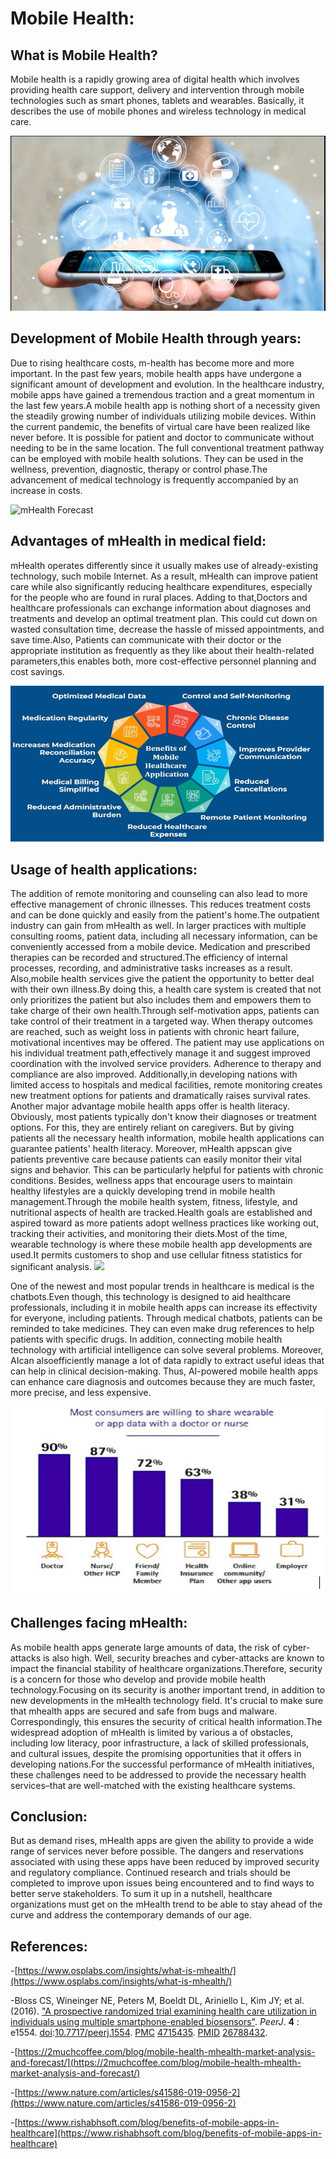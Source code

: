 # Mobile Health:

## What is Mobile Health?

Mobile health is a rapidly growing area of digital health which involves providing health care support, delivery and intervention through mobile technologies such as smart phones, tablets and wearables. Basically, it describes the use of mobile phones and wireless technology in medical care.

![MobileHealth](images/mobile_health.png)

## Development of Mobile Health through years:

Due to rising healthcare costs, m-health has become more and more important. In the past few years, mobile health apps have undergone a significant amount of development and evolution. In the healthcare industry, mobile apps have gained a tremendous traction and a great momentum in the last few years.A mobile health app is nothing short of a necessity given the steadily growing number of individuals utilizing mobile devices. Within the current pandemic, the benefits of virtual care have been realized like never before. It is possible for patient and doctor to communicate without needing to be in the same location. The full conventional treatment pathway can be employed with mobile health solutions. They can be used in the wellness, prevention, diagnostic, therapy or control phase.The advancement of medical technology is frequently accompanied by an increase in costs.

![mHealth Forecast](https://2muchcoffee.com/blog/content/images/2020/04/mHealth-market-Forecast.jpg)

## Advantages of mHealth in medical field:

mHealth operates differently since it usually makes use of already-existing technology, such mobile Internet. As a result, mHealth can improve patient care while also significantly reducing healthcare expenditures, especially for the people who are found in rural places. Adding to that,Doctors and healthcare professionals can exchange information about diagnoses and treatments and develop an optimal treatment plan. This could cut down on wasted consultation time, decrease the hassle of missed appointments, and save time.Also, Patients can communicate with their doctor or the appropriate institution as frequently as they like about their health-related parameters,this enables both, more cost-effective personnel planning and cost savings.

![Advantages](images/Advantages.png)

## Usage of health applications:

The addition of remote monitoring and counseling can also lead to more effective management of chronic illnesses. This reduces treatment costs and can be done quickly and easily from the patient's home.The outpatient industry can gain from mHealth as well. In larger practices with multiple consulting rooms, patient data, including all necessary information, can be conveniently accessed from a mobile device. Medication and prescribed therapies can be recorded and structured.The efficiency of internal processes, recording, and administrative tasks increases as a result. Also,mobile health services give the patient the opportunity to better deal with their own illness.By doing this, a health care system is created that not only prioritizes the patient but also includes them and empowers them to take charge of their own health.Through self-motivation apps, patients can take control of their treatment in a targeted way. When therapy outcomes are reached, such as weight loss in patients with chronic heart failure, motivational incentives may be offered. The patient may use applications on his individual treatment path,effectively manage it and suggest improved coordination with the involved service providers. Adherence to therapy and compliance are also improved. Additionally,in developing nations with limited access to hospitals and medical facilities, remote monitoring creates new treatment options for patients and dramatically raises survival rates. Another major advantage mobile health apps offer is health literacy. Obviously, most patients typically don't know their diagnoses or treatment options. For this, they are entirely reliant on caregivers. But by giving patients all the necessary health information, mobile health applications can guarantee patients' health literacy. Moreover, mHealth appscan give patients preventive care because patients can easily monitor their vital signs and behavior. This can be particularly helpful for patients with chronic conditions. Besides, wellness apps that encourage users to maintain healthy lifestyles are a quickly developing trend in mobile health management.Through the mobile health system, fitness, lifestyle, and nutritional aspects of health are tracked.Health goals are established and aspired toward as more patients adopt wellness practices like working out, tracking their activities, and monitoring their diets.Most of the time, wearable technology is where these mobile health app developments are used.It permits customers to shop and use cellular fitness statistics for significant analysis. ![](RackMultipart20230204-1-sxutr5_html_5ff6a259fea20ef4.png)

One of the newest and most popular trends in healthcare is medical is the chatbots.Even though, this technology is designed to aid healthcare professionals, including it in mobile health apps can increase its effectivity for everyone, including patients. Through medical chatbots, patients can be reminded to take medicines. They can even make drug references to help patients with specific drugs. In addition, connecting mobile health technology with artificial intelligence can solve several problems. Moreover, AIcan alsoefficiently manage a lot of data rapidly to extract useful ideas that can help in clinical decision-making. Thus, AI-powered mobile health apps can enhance care diagnosis and outcomes because they are much faster, more precise, and less expensive.

![Usage](images/usage.png)

## Challenges facing mHealth:

As mobile health apps generate large amounts of data, the risk of cyber-attacks is also high. Well, security breaches and cyber-attacks are known to impact the financial stability of healthcare organizations.Therefore, security is a concern for those who develop and provide mobile health technology.Focusing on its security is another important trend, in addition to new developments in the mHealth technology field. It's crucial to make sure that mhealth apps are secured and safe from bugs and malware. Correspondingly, this ensures the security of critical health information.The widespread adoption of mHealth is limited by various a of obstacles, including low literacy, poor infrastructure, a lack of skilled professionals, and cultural issues, despite the promising opportunities that it offers in developing nations.For the successful performance of mHealth initiatives, these challenges need to be addressed to provide the necessary health services–that are well-matched with the existing healthcare systems.

## Conclusion:

But as demand rises, mHealth apps are given the ability to provide a wide range of services never before possible. The dangers and reservations associated with using these apps have been reduced by improved security and regulatory compliance. Continued research and trials should be completed to improve upon issues being encountered and to find ways to better serve stakeholders. To sum it up in a nutshell, healthcare organizations must get on the mHealth trend to be able to stay ahead of the curve and address the contemporary demands of our age.

## References:

-[https://www.osplabs.com/insights/what-is-mhealth/](https://www.osplabs.com/insights/what-is-mhealth/)

-Bloss CS, Wineinger NE, Peters M, Boeldt DL, Ariniello L, Kim JY; et al. (2016). ["A prospective randomized trial examining health care utilization in individuals using multiple smartphone-enabled biosensors"](https://www.ncbi.nlm.nih.gov/entrez/eutils/elink.fcgi?dbfrom=pubmed&tool=sumsearch.org/cite&retmode=ref&cmd=prlinks&id=26788432). _PeerJ_.  **4** : e1554. [doi](https://www.wikidoc.org/index.php/Digital_object_identifier):[10.7717/peerj.1554](https://doi.org/10.7717%2Fpeerj.1554). [PMC](https://www.wikidoc.org/index.php/PubMed_Central) [4715435](https://www.ncbi.nlm.nih.gov/pmc/articles/PMC4715435). [PMID](https://www.wikidoc.org/index.php?title=PubMed_Identifier&action=edit&redlink=1) [26788432](https://www.ncbi.nlm.nih.gov/pubmed/26788432).

-[https://2muchcoffee.com/blog/mobile-health-mhealth-market-analysis-and-forecast/](https://2muchcoffee.com/blog/mobile-health-mhealth-market-analysis-and-forecast/)

-[https://www.nature.com/articles/s41586-019-0956-2](https://www.nature.com/articles/s41586-019-0956-2)

-[https://www.rishabhsoft.com/blog/benefits-of-mobile-apps-in-healthcare](https://www.rishabhsoft.com/blog/benefits-of-mobile-apps-in-healthcare)
